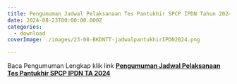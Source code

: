 ```yaml
---
title: Pengumuman Jadwal Pelaksanaan Tes Pantukhir SPCP IPDN Tahun 2024
date: 2024-08-23T00:00:00.000Z
categories:
  - download
coverImage: ./images/23-08-BKDNTT-jadwalpantukhirIPDN2024.png

---
```


Baca Pengumuman Lengkap klik link **[Pengumuman Jadwal Pelaksanaan Tes Pantukhir SPCP IPDN TA 2024](https://bkd.nttprov.go.id/web/wp-content/uploads/2024/08/20240822_Pengumuman-Jadwal-Pelaksanaan-Tes-Pantukhir-2024.pdf)**
